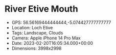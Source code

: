 # River Etive Mouth

- GPS: 56.56169444444444,-5.074427777777777
- Location: Loch Etive
- Tags: Landscape, Clouds
- Camera: Apple iPhone 14 Pro Max
- Date: 2023-02-20T16:05:34.000+00:00
- Dimensions: 3998x2998
